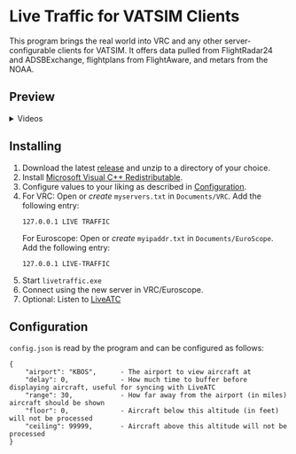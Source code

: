 # Live Traffic for VATSIM Clients
This program brings the real world into VRC and any other server-configurable clients for VATSIM. It offers data pulled from FlightRadar24 and ADSBExchange, flightplans from FlightAware, and metars from the NOAA.

## Preview
<details>
<summary>Videos</Summary>

Boston Clearance/Ground/Tower

[![](https://img.youtube.com/vi/hU109JQMo9Y/0.jpg)](https://www.youtube.com/watch?v=hU109JQMo9Y)]

Boston Center

[![](https://img.youtube.com/vi/khF5jed41oI/0.jpg)](https://www.youtube.com/watch?v=khF5jed41oI)]

</details>

## Installing
1. Download the latest [release](https://github.com/Sequal32/vrcliveatc/releases/latest) and unzip to a directory of your choice.
2. Install [Microsoft Visual C++ Redistributable](https://www.microsoft.com/en-us/download/details.aspx?id=52685).
3. Configure values to your liking as described in [Configuration](#configuration).
4. For VRC:
    Open or *create* `myservers.txt` in `Documents/VRC`. Add the following entry: 
    ```
    127.0.0.1 LIVE TRAFFIC
    ```
   For Euroscope:
   Open or *create* `myipaddr.txt` in `Documents/EuroScope`. Add the following entry: 
    ```
    127.0.0.1 LIVE-TRAFFIC
    ```
5. Start `livetraffic.exe`
6. Connect using the new server in VRC/Euroscope.
7. Optional: Listen to [LiveATC](https://www.liveatc.net/)

## Configuration
`config.json` is read by the program and can be configured as follows:
```
{
    "airport": "KBOS",      - The airport to view aircraft at
    "delay": 0,             - How much time to buffer before displaying aircraft, useful for syncing with LiveATC
    "range": 30,            - How far away from the airport (in miles) aircraft should be shown
    "floor": 0,             - Aircraft below this altitude (in feet) will not be processed
    "ceiling": 99999,       - Aircraft above this altitude will not be processed
}
```